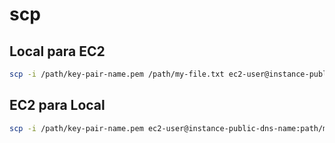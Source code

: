 # scp

## Local para EC2

```bash
scp -i /path/key-pair-name.pem /path/my-file.txt ec2-user@instance-public-dns-name:path/
```

## EC2 para Local

```bash
scp -i /path/key-pair-name.pem ec2-user@instance-public-dns-name:path/my-file.txt path/my-file2.txt
```

